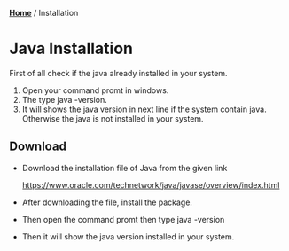 **[Home](/README.md)** / Installation

# Java Installation

First of all check if the java already installed in your system.

1. Open your command promt in windows.
2. The type java -version.
3. It will shows the java version in next line if the system contain java. Otherwise the java is not installed in your system.

## Download
* Download the installation file of Java from the given link

  https://www.oracle.com/technetwork/java/javase/overview/index.html
* After downloading the file, install the package.
* Then open the command promt then type 
java -version
* Then it will show the java version installed in your system.


